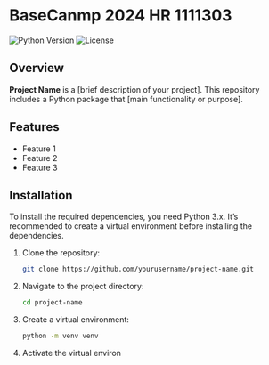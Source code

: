 # BaseCanmp 2024 HR 1111303
![Python Version](https://img.shields.io/badge/python-3.x-blue.svg)
![License](https://img.shields.io/badge/license-MIT-green.svg)

## Overview

**Project Name** is a [brief description of your project]. This repository includes a Python package that [main functionality or purpose]. 

## Features

- Feature 1
- Feature 2
- Feature 3

## Installation

To install the required dependencies, you need Python 3.x. It’s recommended to create a virtual environment before installing the dependencies.

1. Clone the repository:

    ```bash
    git clone https://github.com/yourusername/project-name.git
    ```

2. Navigate to the project directory:

    ```bash
    cd project-name
    ```

3. Create a virtual environment:

    ```bash
    python -m venv venv
    ```

4. Activate the virtual environ
